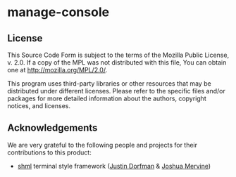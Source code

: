 # manage-console

## License

This Source Code Form is subject to the terms of the Mozilla Public
License, v. 2.0. If a copy of the MPL was not distributed with this
file, You can obtain one at http://mozilla.org/MPL/2.0/.

This program uses third-party libraries or other resources that may be
distributed under different licenses. Please refer to the specific files and/or
packages for more detailed information about the authors, copyright notices,
and licenses.

## Acknowledgements

We are very grateful to the following people and projects for their
contributions to this product:

* [shml](https://github.com/MaxCDN/shml) terminal style framework
  ([Justin Dorfman](https://github.com/jdorfman) & [Joshua Mervine](https://github.com/jmervine))
